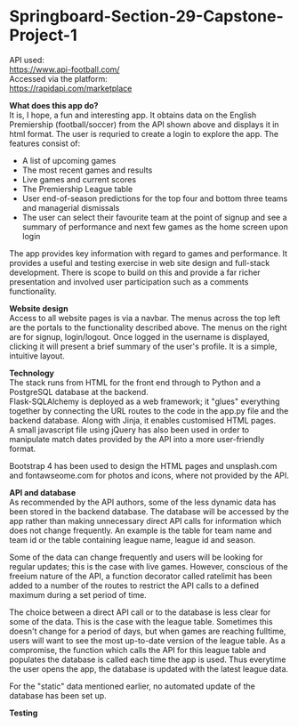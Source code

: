 # Springboard-Section-29-Capstone-Project-1  
API used:  
https://www.api-football.com/  
Accessed via the platform:  
https://rapidapi.com/marketplace

**What does this app do?**  
It is, I hope, a fun and interesting app. It obtains data on the English Premiership (football/soccer) from the API shown above and displays it in html format. The user is requried to create a login to explore the app. The features consist of:  
* A list of upcoming games  
* The most recent games and results  
* Live games and current scores  
* The Premiership League table
* User end-of-season predictions for the top four and bottom three teams and managerial dismissals 
* The user can select their favourite team at the point of signup and see a summary of performance and next few games as the home screen upon login

The app provides key information with regard to games and performance. It provides a useful and testing exercise in web site design and full-stack development. There is scope to build on this and provide a far richer presentation and involved user participation such as a comments functionality.  

**Website design**  
Access to all website pages is via a navbar. The menus across the top left are the portals to the functionality described above. The menus on the right are for signup, login/logout. Once logged in the username is displayed, clicking it will present a brief summary of the user's profile. It is a simple, intuitive layout.  

**Technology**  
The stack runs from HTML for the front end through to Python and a PostgreSQL database at the backend.  
Flask-SQLAlchemy is deployed as a web framework; it "glues" everything together by connecting the URL routes to the code in the app.py file and the backend database. Along with Jinja, it enables customised HTML pages.  
A small javascript file using jQuery has also been used in order to manipulate match dates provided by the API into a more user-friendly format.  

Bootstrap 4 has been used to design the HTML pages and unsplash.com and fontawseome.com for photos and icons, where not provided by the API.

**API and database**  
As recommended by the API authors, some of the less dynamic data has been stored in the backend database. The database will be accessed by the app rather than making unnecessary direct API calls for information which does not change frequently. An example is the table for team name and team id or the table containing league name, league id and season.  

Some of the data can change frequently and users will be looking for regular updates; this is the case with live games. However, conscious of the freeium nature of the API, a function decorator called ratelimit has been added to a number of the routes to restrict the API calls to a defined maximum during a set period of time.  

The choice between a direct API call or to the database is less clear for some of the data. This is the case with the league table. Sometimes this doesn't change for a period of days, but when games are reaching fulltime, users will want to see the most up-to-date version of the league table. As a compromise, the function which calls the API for this league table and populates the database is called each time the app is used. Thus everytime the user opens the app, the database is updated with the latest league data.

For the "static" data mentioned earlier, no automated update of the database has been set up.  


**Testing**
